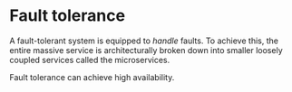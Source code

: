 # Fault tolerance

A fault-tolerant system is equipped to _handle_ faults. To achieve this, the entire massive service is architecturally broken down into smaller loosely coupled services called the microservices.

Fault tolerance can achieve high availability.

